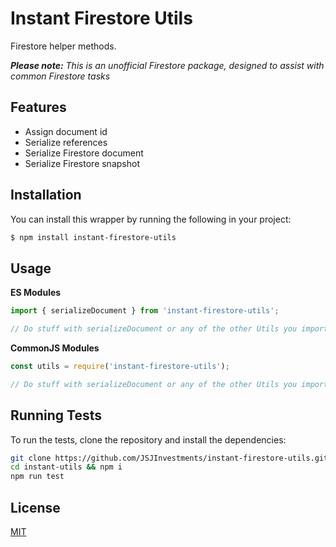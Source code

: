 # Instant Firestore Utils

Firestore helper methods.

_**Please note:** This is an unofficial Firestore package, designed to assist with common Firestore tasks_

## Features

- Assign document id
- Serialize references
- Serialize Firestore document
- Serialize Firestore snapshot

## Installation

You can install this wrapper by running the following in your project:

```bash
$ npm install instant-firestore-utils
```

## Usage

**ES Modules**

```javascript
import { serializeDocument } from 'instant-firestore-utils';

// Do stuff with serializeDocument or any of the other Utils you import
```

**CommonJS Modules**

```javascript
const utils = require('instant-firestore-utils');

// Do stuff with serializeDocument or any of the other Utils you import
```

## Running Tests

To run the tests, clone the repository and install the dependencies:

```bash
git clone https://github.com/JSJInvestments/instant-firestore-utils.git
cd instant-utils && npm i
npm run test
```

## License

[MIT](LICENSE)
